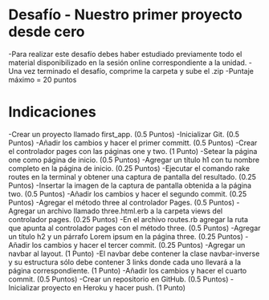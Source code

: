# Desafío - Nuestro primer proyecto desde cero
-Para realizar este desafío debes haber estudiado previamente todo el material disponibilizado en la sesión online correspondiente a la unidad.
-Una vez terminado el desafío, comprime la carpeta y sube el .zip
-Puntaje máximo = 20 puntos

# Indicaciones
-Crear un proyecto llamado first_app. (0.5 Puntos)
-Inicializar Git. (0.5 Puntos)
-Añadir los cambios y hacer el primer committ. (0.5 Puntos)
-Crear el controlador pages con las páginas one y two. (1 Punto)
-Setear la página one como página de inicio. (0.5 Puntos)
-Agregar un título h1 con tu nombre completo en la página de inicio. (0.25 Puntos)
-Ejecutar el comando rake routes en la terminal y obtener una captura de pantalla del resultado.
(0.25 Puntos)
-Insertar la imagen de la captura de pantalla obtenida a la página two. (0.5 Puntos)
-Añadir los cambios y hacer el segundo commit. (0.25 Puntos)
-Agregar el método three al controlador Pages. (0.5 Puntos)
-Agregar un archivo llamado three.html.erb a la carpeta views del controlador pages. (0.25
Puntos)
-En el archivo routes.rb agregar la ruta que apunta al controlador pages con el método three. (0.5
Puntos)
-Agregar un título h2 y un párrafo Lorem ipsum en la página three. (0.25 Puntos)
-Añadir los cambios y hacer el tercer commit. (0.25 Puntos)
-Agregar un navbar al layout. (1 Punto)
-El navbar debe contener la clase navbar-inverse y su estructura sólo debe contener 3 links
donde cada uno llevará a la página correspondiente. (1 Punto)
-Añadir los cambios y hacer el cuarto commit. (0.5 Puntos)
-Crear un repositorio en GitHub. (0.5 Puntos)
-Inicializar proyecto en Heroku y hacer push. (1 Punto)
